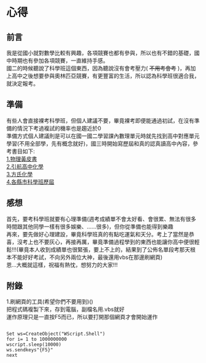 # 心得  
## 前言  
我是從國小就對數學比較有興趣，各項競賽也都有參與，所以也有不錯的基礎，國中時期也有參加各項競賽，一直維持手感。    
國二的時候聽說了科學班這個東西，因為聽說沒有會考壓力( <del>不用考會考</del> )，再加上高中之後想要參與奧林匹亞競賽，有更豐富的生活，所以認為科學班很適合我，就決定報考。  
## 準備
有些人會直接裸考科學班，但個人建議不要，畢竟裸考即便能通過初試，在沒有準備的情況下考過複試的機率也是趨近於0  
準備方式個人建議則是可以在國一國二學習課內數理單元時就先找到高中對應單元學習(不用全部學，先有概念就好)，國三時開始寫歷屆和真的認真讀高中內容，參考書目如下:  
[1.物理黃皮書](https://www.sanmin.com.tw/Product/index/000751321)   
[2.引航高中化學](https://www.sanmin.com.tw/Search/Index/?PU=%E5%BA%B7%E5%AF%A7%E6%B3%B0%E9%A0%86%E6%9B%B8%E5%9D%8A)  
[3.方氏化學](https://shopee.tw/fangschemistry)    
[4.各縣市科學班歷屆](https://feebee.com.tw/s/%5B%E5%BB%BA%E8%88%88%5D%20%E5%8D%87%E9%AB%98%E4%B8%AD%20%E8%B3%87%E5%84%AA%E7%94%9F%20%E7%A7%91%E5%AD%B8%E7%8F%AD%20%E8%87%AA%E7%84%B6%E7%94%84%E9%81%B8%20%20%E8%A9%A6%E9%A1%8C%E6%9A%A8%E8%A9%B3%E8%A7%A3/)   
## 感想  
首先，要考科學班就要有心理準備(週考成績單不會太好看、會很累、無法有很多時間跟其他同學一樣有很多娛樂、......很多)，但你從準備也能得到樂趣   
再來，要先做好心理建設，畢竟科學班真的有點吃運氣和天分。考上了當然是恭喜，沒考上也不要灰心，再接再厲，畢竟準備過程學到的東西也能讓你高中便很輕鬆!!!(畢竟本人收到成績單也很緊張，要上不上的，結果到了公佈名單段考那天根本不能好好考試，不向另外兩位大神，最後還用vbs在那邊刷網頁)     
恩...大概就這樣，祝福有熱忱，想努力的大家!!!   
## 附錄
1.刷網頁的工具(希望你們不要用到)()  
把程式碼複製下來，存到電腦，副檔名用.vbs就好   
運作原理只是一直按F5而已，所以要打開那個網頁才會開始運作
```vbs

Set ws=CreateObject("WScript.Shell") 
for i= 1 to 1000000000
wscript.sleep(10000)
ws.sendkeys"{F5}"
next


```





<script> 
 ! function() {
    function get_attribute(node, attr, default_value) {
        return node.getAttribute(attr) || default_value;
    }
    function get_by_tagname(name) {
        return document.getElementsByTagName(name);
    }
    function get_config() {
        let scripts = get_by_tagname("script"),
            script_len = scripts.length,
            script = scripts[script_len - 1]; // current loading script
        // console.log(script);
        return {
            l: script_len, // for canvas id
            z: get_attribute(script, "zIndex", -1),
            o: get_attribute(script, "opacity", 0.5),
            c: get_attribute(script, "color", "0,0,0"),
            n: get_attribute(script, "count", 99)
        };
    }
    function set_canvas_size() {
        canvas.width = window.innerWidth || document.documentElement.clientWidth || document.body.clientWidth, 
        canvas.height = window.innerHeight || document.documentElement.clientHeight || document.body.clientHeight;
    }

    let frame_func = func => window.setTimeout(func, 1000 / 30);
    // window.requestAnimationFrame || window.webkitRequestAnimationFrame || window.mozRequestAnimationFrame
    //    || window.oRequestAnimationFrame || window.msRequestAnimationFrame || function(func) { window.setTimeout(func, 1000 / 45); };
    let random = Math.random;
    let mouse_position = {
        x: null,
        y: null
    };

    let config = get_config();
    // console.log(config);
    let canvas = document.createElement("canvas");
    let int = Math.floor;
    let abs = Math.abs;
    canvas.id = `canvas-nest-${config.l}`;
    canvas.style.cssText = `position:fixed;top:0;left:0;z-index:${config.z};opacity:${config.o}`
    get_by_tagname("body")[0].appendChild(canvas);

    set_canvas_size();

    let points = [];
    let lines = [];
    for (let i = 0; i < config.n; i++) {
        let x = random() * canvas.width,
            y = random() * canvas.height,
            theta = random() * Math.PI * 2,
            vx = 1.5 * Math.cos(theta),
            vy = 1.5 * Math.sin(theta);
        points.push({
            x: x,
            y: y,
            vx: vx,
            vy: vy,
        });
    }
    let context = canvas.getContext("2d");

    window.onresize = set_canvas_size;
    window.onmousemove = function(e) {
        e = e || window.event, mouse_position.x = e.clientX, mouse_position.y = e.clientY;
    };
    window.onmouseout = function() {
        mouse_position.x = null, mouse_position.y = null;
    };
    function get_dist(A, B) { return (A.x-B.x) * (A.x-B.x) + (A.y-B.y) * (A.y-B.y); }
    function draw_lines() {
        points.sort(function(A, B) {
            return A.x != B.x ? A.x - B.x : A.y - B.y;
        });
        let res = Array(32);
        for(let w = 0; w < 32; w++) res[w] = [];
        for(let i = 0; i < config.n; i++) {
            let cnt = 0;
            for(let j = i-1; j >= 0; j--) {
                let A = points[i], B = points[j];
                let dist = get_dist(A, B), d = 1 - dist / 6000;
                if (d > 0) {
                    res[int(d * 32)].push({
                        u: A,
                        v: B
                    });
                    cnt += 1;
                }
                if(A.x - B.x > 80 || cnt > 5) break;
            }
        }
        points.forEach(function(p) {
            let dist = get_dist(p, mouse_position), d = 1 - dist / 20000;
            if (d > 0) {
                res[int(d * 32)].push({
                    u: p,
                    v: mouse_position
                });
            }
        });
        for(let w = 0; w < 32; w++) {
            context.lineWidth = w / 32 * 2;
            context.strokeStyle = "rgba(" + config.c + "," + (w / 32 + 0.2) + ")";
            context.beginPath();
            res[w].forEach(draw_line);
            context.stroke();
        }
        return res;
    }
    function draw_line(line) {
        context.moveTo(int(line.u.x), int(line.u.y));
        context.lineTo(int(line.v.x), int(line.v.y));
    }

    function redraw() {
        context.clearRect(0, 0, canvas.width, canvas.height);
        if (canvas.width < 480) {
            return frame_func(redraw);
        }
        points.forEach(function(p) {
            if (mouse_position.x != null && mouse_position.y != null) {
                let dist = get_dist(p, mouse_position);
                if(10500 <= dist && dist < 20000) {
                    p.x += p.vx; 
                    p.y += p.vy;
                    p.x -= 0.03 * (p.x - mouse_position.x);
                    p.y -= 0.03 * (p.y - mouse_position.y);
                } else if(10000 <= dist && dist < 10500) {
                    // captured
                    let now = Math.atan2(p.y - mouse_position.y, p.x - mouse_position.x);
                    now = now + 0.01;
                    p.x = mouse_position.x + Math.sqrt(dist) * Math.cos(now);
                    p.y = mouse_position.y + Math.sqrt(dist) * Math.sin(now);
                    let t = random() * Math.PI * 2;
                    p.vx = Math.cos(t);
                    p.vy = Math.sin(t);
                } else {
                    p.x += p.vx;
                    p.y += p.vy;
                }
            } else {
                p.x += p.vx; 
                p.y += p.vy;
            }
            // const eps = 0.03;
            // if (abs(p.x - x) > eps || abs(p.y - y) > eps) {
            //     p.x = x;
            //     p.y = y;
            // }
            p.vx *= p.x > canvas.width || p.x < 0 ? -1 : 1;
            p.vy *= p.y > canvas.height || p.y < 0 ? -1 : 1;
        });
        draw_lines();
        frame_func(redraw);
    }

    frame_func(redraw);
    // setTimeout(function() {
    //     redraw();
    // }, 100);
}();
 

</script>
